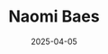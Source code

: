---
# Leave the homepage title empty to use the site title
title: "Naomi Baes"
date: 2025-04-05
type: landing

design:
  # Default section spacing
  spacing: "6rem"

sections:
  - block: resume-biography-3
    content:
      # Choose a user profile to display (a folder name within content/authors/)
      username: admin
      text: ""
      # Show a call-to-action button under your biography? (optional)
      button:
        text: CV
        url: /resume.pdf
    design:
      css_class: dark
      background:
        color: black
        image:
          # Add your image background to assets/media/.
          filename: stacked-peaks.svg
          filters:
            brightness: 0.7
          size: cover
          position: center
          parallax: false
  - block: markdown
    content:
      title: 'Research Program'
      subtitle: ''
      text: |-

        Broadly speaking, I use computational approaches to study how language reflects social and cultural change, treating it as a window into the human mind and society. My work develops theory-driven measures to quantify linguistic, psychological, and social constructs by integrating insights from linguistics and psychology with methods from computational linguistics and Natural Language Processing (a subfield of Artificial Intelligence). Because labeled data are scarce in the social sciences, I primarily use pretrained language models, unsupervised learning, normed lexical resources, and statistical modelling. My current focus is on tracing how societally relevant concepts evolve in meaning over time using large language models and historical text corpora.

        With my PhD supervisors, I have developed a linguistic framework (SIBling) and associated measures to model lexical semantic change (LSC) along three major dimensions that are typically overlooked by existing approaches.

        **Key Contributions:**
        - **SIBling:** A theoretical model integrating insights from historical linguistics and psychology, reducing six types of LSC to three core dimensions: **Sentiment, Intensity, and Breadth (SIB)**. [[Prototype]](https://naomibaes.github.io/publication/journal-article_2024_acl_sibling/)        
        - **SIB Toolkit:** A computational implementation of SIBling that quantifies semantic change across SIB, and complementary features (**salience** and **thematic content**). Designed for broad application across the social sciences and language domains (scientific, media, everyday).  
        - **LSC-Eval:** An evaluation framework that uses LLM-generated synthetic corpora to simulate kinds of LSC and validate LSC detection methods, identifying optimal dimension- and domain-specific approaches. [[Prototype]](https://naomibaes.github.io/publication/preprint_2025/) 
        - **Applications:** Applying SIBling to trace the historical semantic evolution of mental health-related concepts (e.g., *autism*, *schizophrenia*), my research examines broader cultural dynamics such as **concept creep**, **pathologisation**, and **stigmatisation**.  

        This program: (1) offers a multidimensional model of semantic change (*SIBling*), (2) develops computational tools for its application (*SIB Toolkit*), (3) establishes a principled evaluation framework for LSC detection methods (*LSC-Eval*), and (4) demonstrates its value through detailed case studies. Together, these efforts lays the groundwork for future extensions across disciplines (e.g., law, humanities), domains, and languages.

    design:
      columns: '1' 
  - block: collection
    id: papers
    content:
      title: Featured Publications
      filters:
        folders:
          - publication
        featured_only: true
    design:
      view: article-grid
      columns: 2
  - block: collection
    content:
      title: Relevant Publications
      text: ""
      filters:
        folders:
          - publication
        exclude_featured: false
    design:
      view: citation
  - block: collection
    id: talks
    content:
      title: Invited Talks
      filters:
        folders:
          - talks
        featured_only: true
    design:
      view: article-grid
      columns: 1
  - block: collection
    id: news
    content:
      title: Recent News
      subtitle: ''
      text: ''
      filters:
        folders:
          - news
        exclude_folders:
          - resources
        author: ""
        category: ""
        tag: ""
        exclude_featured: false
        exclude_future: false
        exclude_past: false
        publication_type: ""
      page_type: post
      count: 5
      offset: 0
      order: desc
    design:
      view: date-title-summary
      spacing:
        padding: [0, 0, 0, 0]

  - block: markdown
    content:
      title: Quick Updates
      text: |
        <div style="font-size: 1rem">

        - Delighted to share my PhD research at (1) the Change is Key! conference in Gothenburg (Sweden), (2) University of Utrecht (Netherlands), (3) National Research Council Canada and (4) the Mental Health PhD Program Conference!

        - **5 Aug – 30 Sept 2025** — [Interned](https://www.changeiskey.org/post/25-08-04-naomi-visit/) at **[Change is Key!](https://www.changeiskey.org/about/)**. The program develops computational tools to trace how language, society, and culture evolve, applying NLP and corpus methods to study semantic change and variation across linguistics, digital humanities, and the social sciences.

        - Presented our new method evaluation framework [**LSC-Eval**](https://naomibaes.github.io/publication/preprint_2025/): *A General Evaluation Framework for Assessing Methods for Measuring Lexical Semantic Change with LLM-Generated Synthetic Data*, at **[ACL 2025, Vienna](https://2025.aclweb.org/)** two frameworks for modeling conceptual change — [**SIBling**](https://naomibaes.github.io/publication/journal-article_2024_acl_sibling/) and [**LSC-Eval**](https://naomibaes.github.io/publication/preprint_2025/) — at *[IC2S2’25](https://www.ic2s2-2025.org/)* (Norrköping), the International Conference on Computational Social Science.
        
        - New *corpus data* and *scripts* publicly available — see [Resources](https://naomibaes.github.io/resources/) tab.

        </div>
    design:
      columns: 1
      css_class: mt-4
---
